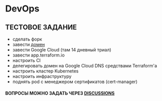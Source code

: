 # DevOps

## ТЕСТОВОЕ ЗАДАНИЕ

- сделать форк
- завести [домен](https://bit.ly/2HzMymc)
- завести Google Cloud (там 14 дневный триал)
- завести app.terraform.io
- настроить CI
- делегировать домен на Google Cloud DNS средствами Terraform'a
- настроить кластер Kubernetes
- настроить инфраструктуру
- поднять pod с менеджером сертификатов (cert-manager)

#### ВОПРОСЫ МОЖНО ЗАДАТЬ ЧЕРЕЗ [DISCUSSIONS](https://github.com/atls-academy/test/discussions/new)
